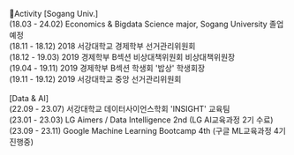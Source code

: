 📢Activity
[Sogang Univ.]
<br>(18.03 - 24.02) Economics & Bigdata Science major, Sogang University 졸업예정
<br>(18.11 - 18.12) 2018 서강대학교 경제학부 선거관리위원회
<br>(18.12 - 19.03) 2019 경제학부 B섹션 비상대책위원회 비상대책위원장
<br>(19.04 - 19.11) 2019 경제학부 B섹션 학생회 '밥상' 학생회장
<br>(19.11 - 19.12) 2019 서강대학교 중앙 선거관리위원회
<br>
<br>[Data & AI]
<br>(22.09 - 23.07) 서강대학교 데이터사이언스학회 'INSIGHT' 교육팀
<br>(23.01 - 23.03) LG Aimers / Data Intelligence 2nd (LG AI교육과정 2기 수료)
<br>(23.09 - 23.11) Google Machine Learning Bootcamp 4th (구글 ML교육과정 4기 진행중)
